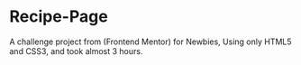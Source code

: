 # Recipe-Page
A challenge project from (Frontend Mentor) for Newbies, Using only HTML5 and CSS3, and took almost 3 hours.
